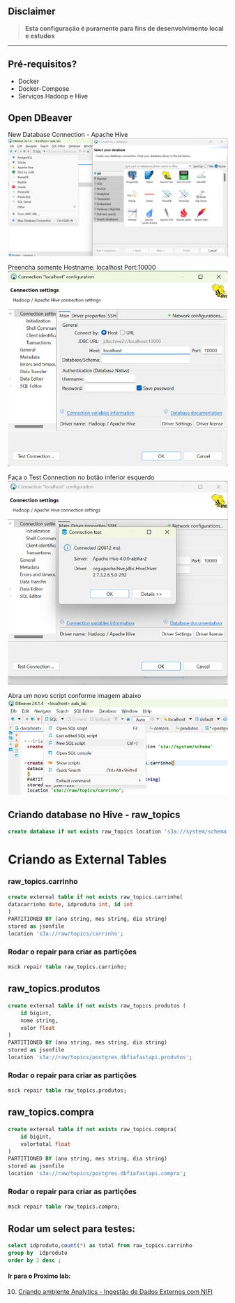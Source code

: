 ## Disclaimer
> **Esta configuração é puramente para fins de desenvolvimento local e estudos**
> 

---

## Pré-requisitos?
* Docker
* Docker-Compose
* Serviços Hadoop e Hive 

## Open DBeaver
New Database Connection - Apache Hive
![Lab](../content/dbeaver_hive_1.png)

Preencha somente
Hostname: localhost
Port:10000
![Lab](../content/dbeaver_hive_2.png)

Faça o Test Connection no botão inferior esquerdo 
![Lab](../content/dbeaver_hive_3.png)

Abra um novo script conforme imagem abaixo
![Lab](../content/dbeaver_hive_4.png)



## Criando database no Hive - raw_topics

```sql
create database if not exists raw_topics location 's3a://system/schema'
``` 

# Criando as External Tables

### raw_topics.carrinho

```sql
create external table if not exists raw_topics.carrinho(
datacarrinho date, idproduto int, id int
)
PARTITIONED BY (ano string, mes string, dia string)
stored as jsonfile
location 's3a://raw/topics/carrinho';
```
### Rodar o repair para criar as partições
```sql
msck repair table raw_topics.carrinho;
```



## raw_topics.produtos

```sql
create external table if not exists raw_topics.produtos (
	id bigint,
	nome string,
	valor float
)
PARTITIONED BY (ano string, mes string, dia string)
stored as jsonfile
location 's3a://raw/topics/postgres.dbfiafastapi.produtos';
```
### Rodar o repair para criar as partições
```sql
msck repair table raw_topics.produtos;
```


## raw_topics.compra

```sql
create external table if not exists raw_topics.compra(
	id bigint,
	valortotal float
)
PARTITIONED BY (ano string, mes string, dia string)
stored as jsonfile
location 's3a://raw/topics/postgres.dbfiafastapi.compra';
```
### Rodar o repair para criar as partições
```sql
msck repair table raw_topics.compra;
```

## Rodar um select para testes:
```sql
select idproduto,count(*) as total from raw_topics.carrinho
group by  idproduto
order by 2 desc ;
```





#### Ir para o Proximo lab:

10. [Criando ambiente Analytics - Ingestão de Dados Externos com NIFI](../nifi/README.md)


